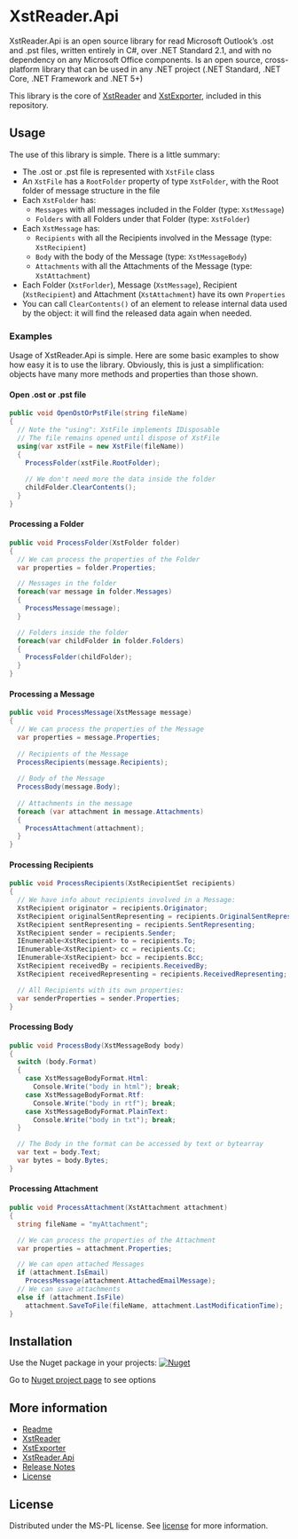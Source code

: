 # XstReader.Api
XstReader.Api is an open source library for read Microsoft Outlook’s .ost and .pst files, written entirely in C#, over .NET Standard 2.1, and with no dependency on any Microsoft Office components. Is an open source, cross-platform library that can be used in any .NET project (.NET Standard, .NET Core, .NET Framework and .NET 5+)

This library is the core of [XstReader](./XstReader) and [XstExporter](./XstExporter), included in this repository.

## Usage
The use of this library is simple. There is a little summary: 
* The .ost or .pst file is represented with `XstFile` class
* An `XstFile` has a `RootFolder` property of type `XstFolder`, with the Root folder of message structure in the file
* Each `XstFolder` has:
  * `Messages` with all messages included in the Folder (type: `XstMessage`)
  * `Folders` with all Folders under that Folder (type: `XstFolder`)
* Each `XstMessage` has:
  * `Recipients` with all the Recipients involved in the Message (type: `XstRecipient`)
  * `Body` with the body of the Message (type: `XstMessageBody`)
  * `Attachments` with all the Attachments of the Message (type: `XstAttachment`)
* Each Folder (`XstForlder`), Message (`XstMessage`), Recipient (`XstRecipient`) and Attachment (`XstAttachment`) have its own `Properties`
* You can call `ClearContents()` of an element to release internal data used by the object: it will find the released data  again when needed.

### Examples
Usage of XstReader.Api is simple. Here are some basic examples to show how easy it is to use the library. Obviously, this is just a simplification: objects have many more methods and properties than those shown.

#### Open .ost or .pst file
```csharp
public void OpenOstOrPstFile(string fileName)
{
  // Note the "using": XstFile implements IDisposable
  // The file remains opened until dispose of XstFile
  using(var xstFile = new XstFile(fileName))
  {
    ProcessFolder(xstFile.RootFolder);
	
	// We don't need more the data inside the folder
    childFolder.ClearContents(); 
  }
}
```

#### Processing a Folder
```csharp
public void ProcessFolder(XstFolder folder)
{
  // We can process the properties of the Folder
  var properties = folder.Properties; 

  // Messages in the folder
  foreach(var message in folder.Messages)
  {
    ProcessMessage(message);
  }

  // Folders inside the folder
  foreach(var childFolder in folder.Folders)
  {
    ProcessFolder(childFolder);
  }
}
```

#### Processing a Message
```csharp
public void ProcessMessage(XstMessage message)
{
  // We can process the properties of the Message
  var properties = message.Properties;
  
  // Recipients of the Message
  ProcessRecipients(message.Recipients);
  
  // Body of the Message
  ProcessBody(message.Body);
  
  // Attachments in the message
  foreach (var attachment in message.Attachments)
  {
    ProcessAttachment(attachment);
  }
}
```

#### Processing Recipients
```csharp
public void ProcessRecipients(XstRecipientSet recipients)
{
  // We have info about recipients involved in a Message:
  XstRecipient originator = recipients.Originator;
  XstRecipient originalSentRepresenting = recipients.OriginalSentRepresenting;
  XstRecipient sentRepresenting = recipients.SentRepresenting;
  XstRecipient sender = recipients.Sender;
  IEnumerable<XstRecipient> to = recipients.To;
  IEnumerable<XstRecipient> cc = recipients.Cc;
  IEnumerable<XstRecipient> bcc = recipients.Bcc;
  XstRecipient receivedBy = recipients.ReceivedBy;
  XstRecipient receivedRepresenting = recipients.ReceivedRepresenting;

  // All Recipients with its own properties:
  var senderProperties = sender.Properties;
}
```

#### Processing Body
```csharp
public void ProcessBody(XstMessageBody body)
{
  switch (body.Format)
  {
    case XstMessageBodyFormat.Html:
	  Console.Write("body in html"); break;
    case XstMessageBodyFormat.Rtf:
      Console.Write("body in rtf"); break;
    case XstMessageBodyFormat.PlainText:
      Console.Write("body in txt"); break;
  }

  // The Body in the format can be accessed by text or bytearray
  var text = body.Text;
  var bytes = body.Bytes;
}
```

#### Processing Attachment
```csharp
public void ProcessAttachment(XstAttachment attachment)
{
  string fileName = "myAttachment";

  // We can process the properties of the Attachment
  var properties = attachment.Properties;

  // We can open attached Messages
  if (attachment.IsEmail)
    ProcessMessage(attachment.AttachedEmailMessage);
  // We can save attachments
  else if (attachment.IsFile)
    attachment.SaveToFile(fileName, attachment.LastModificationTime);
}
```

## Installation
Use the Nuget package in your projects: 
[![Nuget](https://img.shields.io/nuget/v/XstReader.Api?style=plastic)](https://www.nuget.org/packages/XstReader.Api/)

Go to [Nuget project page](https://www.nuget.org/packages/XstReader.Api/) to see options


## More information
* [Readme](./README.md)
* [XstReader](./XstReader.md)
* [XstExporter](./XstExporter.md)
* [XstReader.Api](./XstReader.Api.md)
* [Release Notes](./ReleaseNotes.md)
* [License](./license.md)

## License
Distributed under the MS-PL license. See [license](license.md) for more information.